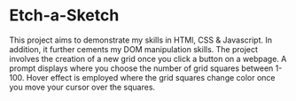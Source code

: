 
# Etch-a-Sketch
This project aims to demonstrate my skills in HTMl, CSS & Javascript. In addition, it further cements my DOM manipulation skills. The project involves the creation of a new grid once you click a button on a webpage. A prompt displays where you choose the number of grid squares between 1-100. Hover effect is employed where the grid squares change color once you move your cursor over the squares.